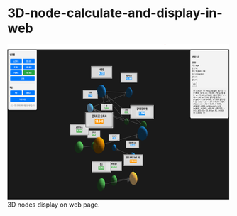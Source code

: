 # 3D-node-calculate-and-display-in-web
<img src="3D-Nodes.png" width="500" height="350">
3D nodes display on web page.
